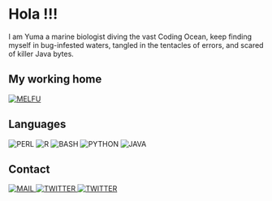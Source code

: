 # Hola !!!

I am Yuma a marine biologist diving the vast Coding Ocean, keep finding myself in bug-infested waters, tangled in the tentacles of errors, and scared of killer Java bytes.


## My working home 
  
  
<picture>
  <a href="https://molecularecology.flinders.edu.au/" target="_blank"><img alt="MELFU" src="https://github.com/Yuma248/Yuma248/assets/19339965/a973f79f-3236-4154-8e65-0f19c4010ff9"></a>
</picture>

  



## Languages  
    
   
<picture float="left">
  <img alt="PERL" src="https://github.com/Yuma248/Yuma248/assets/19339965/02d24c49-24fb-46bd-b62b-e104b7e4f25a">
</picture>
<picture float="left">
  <img alt="R" src="https://github.com/Yuma248/Yuma248/assets/19339965/e472ef95-9fd6-4b83-913e-50fb64d23181">
</picture>
<picture float="left">
  <img alt="BASH" src="https://github.com/Yuma248/Yuma248/assets/19339965/a3ab8934-3c40-4bc4-bd47-f167d1504024">
</picture>
<picture float="left">
  <img alt="PYTHON" src="https://github.com/Yuma248/Yuma248/assets/19339965/cbac7518-e280-4563-8fda-3a1f57866b24">
</picture>
<picture float="left">
  <img alt="JAVA" src="https://github.com/Yuma248/Yuma248/assets/19339965/ca8f807f-ab62-453e-a910-628fb664077f">
</picture>

## Contact
<picture float="left">
  <a href="mailto:jonathan.sandoval-castillo@flinders.edu.au"><img alt="MAIL" src="https://github.com/Yuma248/Yuma248/assets/19339965/fd5d9341-1cdc-45b8-890a-58d864d870b8">
</picture>
<picture float="left">
  <a href="https://twitter.com/Yuma_More" target="_blank"><img alt="TWITTER" src="https://github.com/Yuma248/Yuma248/assets/19339965/2957c1d3-9590-4e94-8088-46640137f003">
</picture>
<picture float="left">
  <a href="https://www.facebook.com/yumamore" target="_blank"><img alt="TWITTER" src="https://github.com/Yuma248/Yuma248/assets/19339965/38cbb9ce-fa46-450e-ba16-2530b8b47f1d">
</picture>
